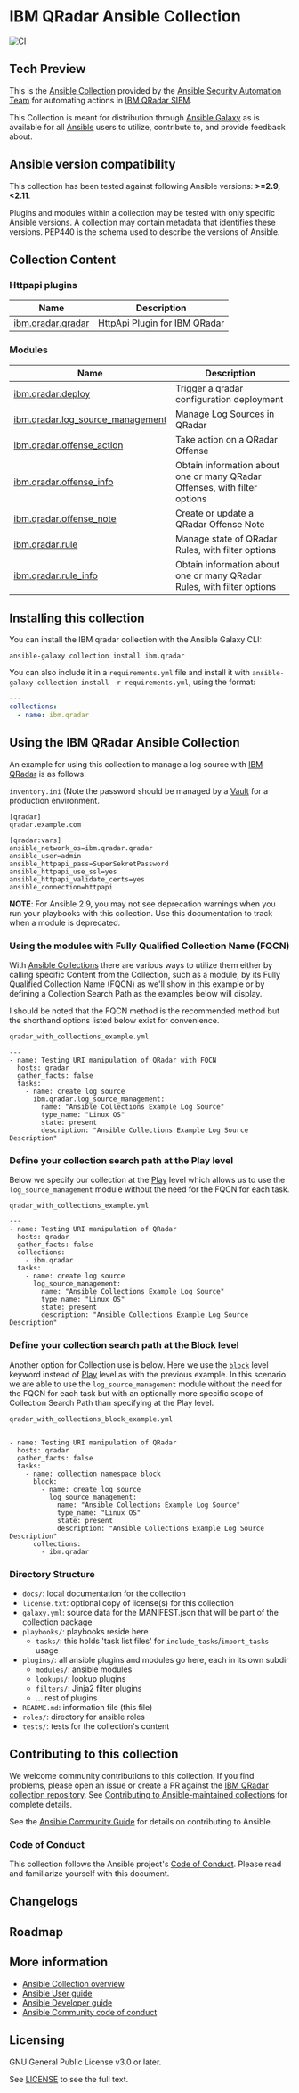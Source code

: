 # IBM QRadar Ansible Collection

[![CI](https://zuul-ci.org/gated.svg)](https://dashboard.zuul.ansible.com/t/ansible/project/github.com/ansible-collections/ibm.qradar) <!--[![Codecov](https://img.shields.io/codecov/c/github/ansible-collections/ibm.qradar)](https://codecov.io/gh/ansible-collections/ibm.qradar)-->

## Tech Preview

This is the [Ansible
Collection](https://docs.ansible.com/ansible/latest/dev_guide/developing_collections.html)
provided by the [Ansible Security Automation
Team](https://github.com/ansible-security) for automating actions in [IBM
QRadar SIEM](https://www.ibm.com/us-en/marketplace/ibm-qradar-siem).

This Collection is meant for distribution through
[Ansible Galaxy](https://galaxy.ansible.com/) as is available for all
[Ansible](https://github.com/ansible/ansible) users to utilize, contribute to,
and provide feedback about.

<!--start requires_ansible-->
## Ansible version compatibility

This collection has been tested against following Ansible versions: **>=2.9,<2.11**.

Plugins and modules within a collection may be tested with only specific Ansible versions. 
A collection may contain metadata that identifies these versions. 
PEP440 is the schema used to describe the versions of Ansible.
<!--end requires_ansible-->

## Collection Content
<!--start collection content-->
### Httpapi plugins
Name | Description
--- | ---
[ibm.qradar.qradar](https://github.com/ansible-collections/ibm.qradar/blob/master/docs/ibm.qradar.qradar_httpapi.rst)|HttpApi Plugin for IBM QRadar
### Modules
Name | Description
--- | ---
[ibm.qradar.deploy](https://github.com/ansible-collections/ibm.qradar/blob/master/docs/ibm.qradar.deploy_module.rst)|Trigger a qradar configuration deployment
[ibm.qradar.log_source_management](https://github.com/ansible-collections/ibm.qradar/blob/master/docs/ibm.qradar.log_source_management_module.rst)|Manage Log Sources in QRadar
[ibm.qradar.offense_action](https://github.com/ansible-collections/ibm.qradar/blob/master/docs/ibm.qradar.offense_action_module.rst)|Take action on a QRadar Offense
[ibm.qradar.offense_info](https://github.com/ansible-collections/ibm.qradar/blob/master/docs/ibm.qradar.offense_info_module.rst)|Obtain information about one or many QRadar Offenses, with filter options
[ibm.qradar.offense_note](https://github.com/ansible-collections/ibm.qradar/blob/master/docs/ibm.qradar.offense_note_module.rst)|Create or update a QRadar Offense Note
[ibm.qradar.rule](https://github.com/ansible-collections/ibm.qradar/blob/master/docs/ibm.qradar.rule_module.rst)|Manage state of QRadar Rules, with filter options
[ibm.qradar.rule_info](https://github.com/ansible-collections/ibm.qradar/blob/master/docs/ibm.qradar.rule_info_module.rst)|Obtain information about one or many QRadar Rules, with filter options
<!--end collection content-->

## Installing this collection

You can install the IBM qradar collection with the Ansible Galaxy CLI:

    ansible-galaxy collection install ibm.qradar

You can also include it in a `requirements.yml` file and install it with `ansible-galaxy collection install -r requirements.yml`, using the format:

```yaml
---
collections:
  - name: ibm.qradar
```

## Using the IBM QRadar Ansible Collection

An example for using this collection to manage a log source with [IBM QRadar](https://www.ibm.com/security/security-intelligence/qradar) is as follows.

`inventory.ini` (Note the password should be managed by a [Vault](https://docs.ansible.com/ansible/latest/user_guide/vault.html) for a production environment.
```
[qradar]
qradar.example.com

[qradar:vars]
ansible_network_os=ibm.qradar.qradar
ansible_user=admin
ansible_httpapi_pass=SuperSekretPassword
ansible_httpapi_use_ssl=yes
ansible_httpapi_validate_certs=yes
ansible_connection=httpapi
```

**NOTE**: For Ansible 2.9, you may not see deprecation warnings when you run your playbooks with this collection. Use this documentation to track when a module is deprecated.

### Using the modules with Fully Qualified Collection Name (FQCN)

With [Ansible
Collections](https://docs.ansible.com/ansible/latest/dev_guide/developing_collections.html)
there are various ways to utilize them either by calling specific Content from
the Collection, such as a module, by its Fully Qualified Collection Name (FQCN)
as we'll show in this example or by defining a Collection Search Path as the
examples below will display.

I should be noted that the FQCN method is the recommended method but the
shorthand options listed below exist for convenience.

`qradar_with_collections_example.yml`
```
---
- name: Testing URI manipulation of QRadar with FQCN
  hosts: qradar
  gather_facts: false
  tasks:
    - name: create log source
      ibm.qradar.log_source_management:
        name: "Ansible Collections Example Log Source"
        type_name: "Linux OS"
        state: present
        description: "Ansible Collections Example Log Source Description"
```

### Define your collection search path at the Play level

Below we specify our collection at the
[Play](https://docs.ansible.com/ansible/latest/user_guide/playbooks_intro.html)
level which allows us to use the `log_source_management` module without
the need for the FQCN for each task.

`qradar_with_collections_example.yml`
```
---
- name: Testing URI manipulation of QRadar
  hosts: qradar
  gather_facts: false
  collections:
    - ibm.qradar
  tasks:
    - name: create log source
      log_source_management:
        name: "Ansible Collections Example Log Source"
        type_name: "Linux OS"
        state: present
        description: "Ansible Collections Example Log Source Description"
```

### Define your collection search path at the Block level

Another option for Collection use is below. Here we use the
[`block`](https://docs.ansible.com/ansible/latest/user_guide/playbooks_blocks.html)
level keyword instead of [Play](https://docs.ansible.com/ansible/latest/user_guide/playbooks_intro.html)
level as with the previous example. In this scenario we are able to use the
`log_source_management` module without the need for the FQCN for each
task but with an optionally more specific scope of Collection Search Path than
specifying at the Play level.

`qradar_with_collections_block_example.yml`
```
---
- name: Testing URI manipulation of QRadar
  hosts: qradar
  gather_facts: false
  tasks:
    - name: collection namespace block
      block:
        - name: create log source
          log_source_management:
            name: "Ansible Collections Example Log Source"
            type_name: "Linux OS"
            state: present
            description: "Ansible Collections Example Log Source Description"
      collections:
        - ibm.qradar
```

### Directory Structure

* `docs/`: local documentation for the collection
* `license.txt`: optional copy of license(s) for this collection
* `galaxy.yml`: source data for the MANIFEST.json that will be part of the collection package
* `playbooks/`: playbooks reside here
  * `tasks/`: this holds 'task list files' for `include_tasks`/`import_tasks` usage
* `plugins/`: all ansible plugins and modules go here, each in its own subdir
  * `modules/`: ansible modules
  * `lookups/`: lookup plugins
  * `filters/`: Jinja2 filter plugins
  * ... rest of plugins
* `README.md`: information file (this file)
* `roles/`: directory for ansible roles
* `tests/`: tests for the collection's content

## Contributing to this collection

We welcome community contributions to this collection. If you find problems, please open an issue or create a PR against the [IBM QRadar collection repository](https://github.com/ansible-collections/ibm.qradar). See [Contributing to Ansible-maintained collections](https://docs.ansible.com/ansible/devel/community/contributing_maintained_collections.html#contributing-maintained-collections) for complete details.


See the [Ansible Community Guide](https://docs.ansible.com/ansible/latest/community/index.html) for details on contributing to Ansible.

### Code of Conduct
This collection follows the Ansible project's
[Code of Conduct](https://docs.ansible.com/ansible/devel/community/code_of_conduct.html).
Please read and familiarize yourself with this document.

## Changelogs
<!--Add a link to a changelog.md file or an external docsite to cover this information. -->

## Roadmap

<!-- Optional. Include the roadmap for this collection, and the proposed release/versioning strategy so users can anticipate the upgrade/update cycle. -->

## More information

- [Ansible Collection overview](https://github.com/ansible-collections/overview)
- [Ansible User guide](https://docs.ansible.com/ansible/latest/user_guide/index.html)
- [Ansible Developer guide](https://docs.ansible.com/ansible/latest/dev_guide/index.html)
- [Ansible Community code of conduct](https://docs.ansible.com/ansible/latest/community/code_of_conduct.html)

## Licensing

GNU General Public License v3.0 or later.

See [LICENSE](https://www.gnu.org/licenses/gpl-3.0.txt) to see the full text.
